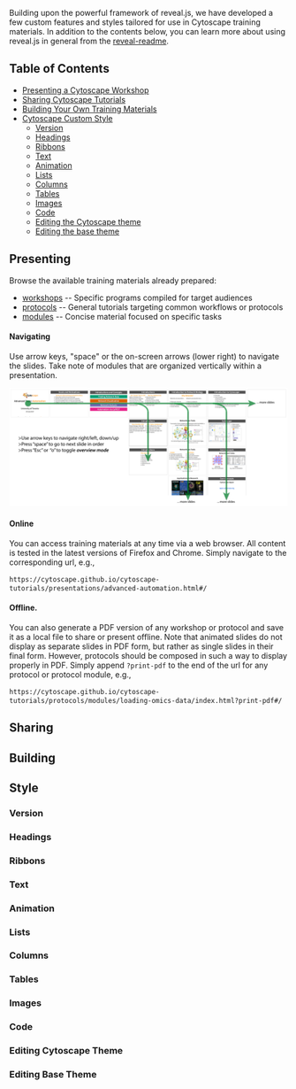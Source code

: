 Building upon the powerful framework of reveal.js, we have developed a few custom features and styles tailored for use in Cytoscape training materials. In addition to the contents below, you can learn more about using reveal.js in general from the [reveal-readme](reveal-readme.md).

## Table of Contents
- [Presenting a Cytoscape Workshop](#presenting)
- [Sharing Cytoscape Tutorials](#sharing)
- [Building Your Own Training Materials](#building)
- [Cytoscape Custom Style](#style)
  - [Version](#version)
  - [Headings](#headings)
  - [Ribbons](#ribbons)
  - [Text](#text)
  - [Animation](#animation)
  - [Lists](#lists)
  - [Columns](#columns)
  - [Tables](#tables)
  - [Images](#images)
  - [Code](#code)
  - [Editing the Cytoscape theme](#editing-cytoscape-theme)
  - [Editing the base theme](#editing-base-theme)	

## Presenting
Browse the available training materials already prepared:
* [workshops](https://cytoscape.github.io/cytoscape-tutorials/modules/contents/#/workshops) -- Specific programs compiled for target audiences
* [protocols](https://cytoscape.github.io/cytoscape-tutorials/modules/contents/#/protocols) -- General tutorials targeting common workflows or protocols
* [modules](https://cytoscape.github.io/cytoscape-tutorials/modules/contents/#/modules) -- Concise material focused on specific tasks

#### Navigating
Use arrow keys, "space" or the on-screen arrows (lower right) to navigate the slides. Take note of modules that are organized vertically within a presentation.

![Overview](assets/images/overview.png)

#### Online
You can access training materials at any time via a web browser. All content is tested in the latest versions of Firefox and Chrome. Simply navigate to the corresponding url, e.g., 

```
https://cytoscape.github.io/cytoscape-tutorials/presentations/advanced-automation.html#/
```

#### Offline.
You can also generate a PDF version of any workshop or protocol and save it as a local file to share or present offline. Note that animated slides do not display as separate slides in PDF form, but rather as single slides in their final form. However, protocols  should be composed in such a way to display properly in PDF. Simply append ```?print-pdf``` to the end of the url for any protocol or protocol module, e.g.,

```
https://cytoscape.github.io/cytoscape-tutorials/protocols/modules/loading-omics-data/index.html?print-pdf#/
```

## Sharing

## Building

## Style

### Version

### Headings

### Ribbons

### Text

### Animation

### Lists

### Columns

### Tables

### Images

### Code

### Editing Cytoscape Theme

### Editing Base Theme
